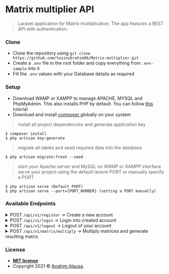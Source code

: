# Matrix multiplier API

> Laravel application for Matrix multiplication. The app features a REST API with authentication.


### Clone

- Clone the repository using `git clone https://github.com/tosinibrahim96/Matrix-multiplier.git`
- Create a `.env` file in the root folder and copy everything from `.env-sample` into it
- Fill the `.env` values with your Database details as required


### Setup

- Download WAMP or XAMPP to manage APACHE, MYSQL and PhpMyAdmin. This also installs PHP by default. You can follow [this ](https://youtu.be/h6DEDm7C37A)tutorial
- Download and install [composer ](https://getcomposer.org/)globally on your system

> install all project dependencies and generate application key

```shell
$ composer install
$ php artisan key:generate
```
> migrate all tables and seed required data into the database

```shell
$ php artisan migrate:fresh --seed
```
> start your Apache server and MySQL on WAMP or XAMPP interface
> serve your project using the default laravel PORT or manually specify a PORT

```shell
$ php artisan serve (Default PORT)
$ php artisan serve --port={PORT_NUMBER} (setting a PORT manually)
```


### Available Endpoints

<details><summary class="section-title">POST <code>/api/v1/register</code> -> Create a new account </summary>

<div class="collapsable-details">
<div class="json-object-array">
	<pre>{
Headers
&nbsp; "Accept":"application/json",
Body
&nbsp; "name": Firstname Lastname,
&nbsp; "email":"fnamelname@gmail.com",
&nbsp; "password": "randompassword,
&nbsp; "password_confirmation":"randompassword"
}</pre>
<pre>
Sample response
&nbsp; "status": 201,
&nbsp; "data": {
          "user": {
            "id": 25,
            "name": "Second account",
            "email": "secondaccount@gmail.com",
            "created_at": "2021-06-13T12:23:47.000000Z"
          },
          "token": "9|23AejhmabdkrAgTH5tEEJSzpF9zXnLrpmWeNtjbs"
        },

&nbsp; "message": "Account Created Successfully."
</pre>
</div>
</div>
</details>

<details><summary class="section-title">POST <code>/api/v1/login</code> -> Login into created account </summary>

<div class="collapsable-details">
<div class="json-object-array">
	<pre>{
Headers
&nbsp; "Accept":"application/json",
Body
&nbsp; "email": "fnamelname@gmail.com",
&nbsp; "password":"randompassword"
}</pre>
<pre>
Sample response
&nbsp; "status": 200,
&nbsp; "data": {
          "user": {
            "id": 25,
            "name": "Second account",
            "email": "secondaccount@gmail.com",
            "created_at": "2021-06-13T12:23:47.000000Z"
          },
          "token": "9|23AejhmabdkrAgTH5tEEJSzpF9zXnLrpmWeNtjbs"
        },

&nbsp; "message": "Login Successful."
</pre>
</div>
</div>
</details>

<details><summary class="section-title">POST <code>/api/v1/logout</code> -> Logout of your account </summary>

<div class="collapsable-details">
<div class="json-object-array">
	<pre>{
Headers
&nbsp; "Authorization":"Bearer $token",
&nbsp; "Accept":"application/json",
}</pre>
<pre>
Sample response
&nbsp; "status": 200,
&nbsp; "data":[],
&nbsp; "message": "Logout Successful."
</pre>
</div>
</div>
</details>

<details><summary class="section-title">POST <code>/api/v1/matrix/multiply</code> -> Multiply matrices and generate resulting matrix </summary>

<div class="collapsable-details">
<div class="json-object-array">
	<pre>{
Headers
&nbsp; "Authorization":"Bearer $token",
&nbsp; "Accept":"application/json",
Body
&nbsp; "matrix1_row_count":2,
&nbsp; "matrix1_column_count":3,
&nbsp; "matrix2_row_count":3,
&nbsp; "matrix2_column_count":4,
&nbsp; "matrix1_data":[1,1,1,2,2,2],
&nbsp; "matrix2_data":[1,4,7,10,2,5,8,11,3,6,9,12]
}</pre>
<pre>
Sample response
&nbsp; "status": 200,
&nbsp; "data": {
          "matrix": [
              ["F","O","X","AG"],
              ["L","AD","AV","BN"]
          ],
          "rows_count": 2,
          "columns_count": 4
        },
&nbsp; "message": "New Matrix Generated Successfully."
</pre>
</div>
</div>
</details>


### License

- **[MIT license](http://opensource.org/licenses/mit-license.php)**
- Copyright 2021 © <a href="https://tosinibrahim96.github.io/Resume/" target="_blank">Ibrahim Alausa</a>.
